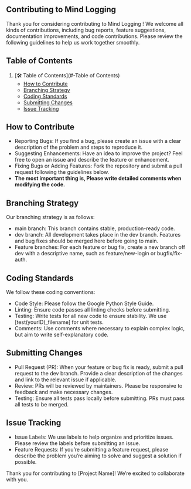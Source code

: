 ## Contributing to Mind Logging 
Thank you for considering contributing to Mind Logging ! We welcome all kinds of contributions, including bug reports, feature suggestions, documentation improvements, and code contributions. Please review the following guidelines to help us work together smoothly.


## Table of Contents     

1. [🛠 Table of Contents](#-Table of Contents)
    - [How to Contribute](#how-to-contribute)
    - [Branching Strategy](#branching-strategy)
    - [Coding Standards](#coding-standards)
    - [Submitting Changes](#submitting-changes)
    - [Issue Tracking](#issue-tracking)

 ## How to Contribute
- Reporting Bugs: If you find a bug, please create an issue with a clear description of the problem and steps to reproduce it.
- Suggesting Enhancements: Have an idea to improve the project? Feel free to open an issue and describe the feature or enhancement.
- Fixing Bugs or Adding Features: Fork the repository and submit a pull request following the guidelines below.
- **The most important thing is, Please write detailed comments when modifying the code.**

## Branching Strategy
Our branching strategy is as follows:

- main branch: This branch contains stable, production-ready code.
- dev branch: All development takes place in the dev branch. Features and bug fixes should be merged here before going to main.
- Feature branches: For each feature or bug fix, create a new branch off dev with a descriptive name, such as feature/new-login or bugfix/fix-auth.

## Coding Standards
We follow these coding conventions:

- Code Style: Please follow the Google Python Style Guide.
- Linting: Ensure code passes all linting checks before submitting.
- Testing: Write tests for all new code to ensure stability. We use [test(yourID)_filename] for unit tests.
- Comments: Use comments where necessary to explain complex logic, but aim to write self-explanatory code.

## Submitting Changes
 - Pull Request (PR): When your feature or bug fix is ready, submit a pull request to the dev branch. Provide a clear description of the changes and link to the relevant issue if applicable.
 - Review: PRs will be reviewed by maintainers. Please be responsive to feedback and make necessary changes.
 - Testing: Ensure all tests pass locally before submitting. PRs must pass all tests to be merged.

## Issue Tracking
 - Issue Labels: We use labels to help organize and prioritize issues. Please review the labels before submitting an issue.
 - Feature Requests: If you’re submitting a feature request, please describe the problem you’re aiming to solve and suggest a solution if possible.



Thank you for contributing to [Project Name]! We’re excited to collaborate with you.
